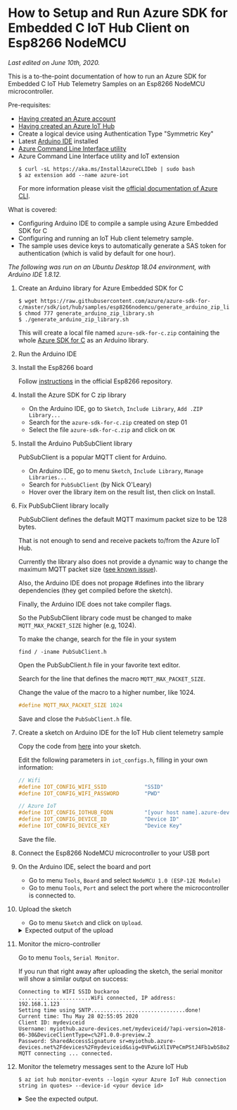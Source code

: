 # How to Setup and Run Azure SDK for Embedded C IoT Hub Client on Esp8266 NodeMCU

_Last edited on June 10th, 2020._

This is a to-the-point documentation of how to run an Azure SDK for Embedded C IoT Hub Telemetry Samples on an Esp8266 NodeMCU microcontroller. 

Pre-requisites:
- [Having created an Azure account](https://github.com/ewertons/azure-sdk-for-c/wiki/How-to-create-an-Azure-account)
- [Having created an Azure IoT Hub](https://github.com/ewertons/azure-sdk-for-c/wiki/How-to-create-an-Azure-IoT-Hub)
- Create a logical device using Authentication Type "Symmetric Key"
- Latest [Arduino IDE](https://www.arduino.cc/en/Main/Software) installed
- [Azure Command Line Interface utility](https://docs.microsoft.com/en-us/cli/azure/install-azure-cli-apt?view=azure-cli-latest#install-with-one-command)
- Azure Command Line Interface utility and IoT extension
  ```shell
  $ curl -sL https://aka.ms/InstallAzureCLIDeb | sudo bash
  $ az extension add --name azure-iot
  ```
  For more information please visit the [official documentation of Azure CLI](https://docs.microsoft.com/en-us/cli/azure/install-azure-cli-apt?view=azure-cli-latest#install-with-one-command).

What is covered:
- Configuring Arduino IDE to compile a sample using Azure Embedded SDK for C
- Configuring and running an IoT Hub client telemetry sample.
- The sample uses device keys to automatically generate a SAS token for authentication (which is valid by default for one hour).

_The following was run on an Ubuntu Desktop 18.04 environment, with Arduino IDE 1.8.12._


01. Create an Arduino library for Azure Embedded SDK for C 

    ```
    $ wget https://raw.githubusercontent.com/azure/azure-sdk-for-c/master/sdk/iot/hub/samples/esp8266nodemcu/generate_arduino_zip_library.sh
    $ chmod 777 generate_arduino_zip_library.sh
    $ ./generate_arduino_zip_library.sh
    ```

    This will create a local file named `azure-sdk-for-c.zip` containing the whole [Azure SDK for C](https://github.com/Azure/azure-sdk-for-c) as an Arduino library.


02. Run the Arduino IDE

03. Install the Esp8266 board

    Follow [instructions](https://github.com/esp8266/Arduino#installing-with-boards-manager) in the official Esp8266 repository.

03. Install the Azure SDK for C zip library

    - On the Arduino IDE, go to `Sketch`, `Include Library`, `Add .ZIP Library...`
    - Search for the `azure-sdk-for-c.zip` created on step 01
    - Select the file `azure-sdk-for-c.zip` and click on `OK` 

04. Install the Arduino PubSubClient library

    PubSubClient is a popular MQTT client for Arduino.

    - On Arduino IDE, go to menu `Sketch`, `Include Library`, `Manage Libraries...` 
    - Search for `PubSubClient` (by Nick O'Leary)
    - Hover over the library item on the result list, then click on Install.

05. Fix PubSubClient library locally

    PubSubClient defines the default MQTT maximum packet size to be 128 bytes.

    That is not enough to send and receive packets to/from the Azure IoT Hub.

    Currently the library also does not provide a dynamic way to change the maximum MQTT packet size ([see known issue](https://github.com/knolleary/pubsubclient/issues/110)).

    Also, the Arduino IDE does not propage #defines into the library dependencies (they get compiled before the sketch).

    Finally, the Arduino IDE does not take compiler flags.

    So the PubSubClient library code must be changed to make `MQTT_MAX_PACKET_SIZE` higher (e.g, 1024).

    To make the change, search for the file in your system

    ```
    find / -iname PubSubClient.h
    ```

    Open the PubSubClient.h file in your favorite text editor.

    Search for the line that defines the macro `MQTT_MAX_PACKET_SIZE`.

    Change the value of the macro to a higher number, like 1024.

    ```c
    #define MQTT_MAX_PACKET_SIZE 1024
    ```

    Save and close the `PubSubClient.h` file.

06. Create a sketch on Arduino IDE for the IoT Hub client telemetry sample

    Copy the code from [here](https://github.com/azure/azure-sdk-for-c/blob/master/sdk/iot/hub/samples/esp8266nodemcu) into your sketch.
    
    Edit the following parameters in `iot_configs.h`, filling in your own information:

    ```c
    // Wifi
    #define IOT_CONFIG_WIFI_SSID            "SSID"
    #define IOT_CONFIG_WIFI_PASSWORD        "PWD"

    // Azure IoT
    #define IOT_CONFIG_IOTHUB_FQDN          "[your host name].azure-devices.net"
    #define IOT_CONFIG_DEVICE_ID            "Device ID"
    #define IOT_CONFIG_DEVICE_KEY           "Device Key"
    ```

    Save the file.

07. Connect the Esp8266 NodeMCU microcontroller to your USB port

08. On the Arduino IDE, select the board and port

    - Go to menu `Tools`, `Board` and select `NodeMCU 1.0 (ESP-12E Module)`
    - Go to menu `Tools`, `Port` and select the port where the microcontroller is connected to.

09. Upload the sketch

    - Go to menu `Sketch` and click on `Upload`.

    <details>
    <summary>Expected output of the upload</summary>
    Executable segment sizes:
    IROM   : 361788          - code in flash         (default or ICACHE_FLASH_ATTR) 
    IRAM   : 26972   / 32768 - code in IRAM          (ICACHE_RAM_ATTR, ISRs...) 
    DATA   : 1360  )         - initialized variables (global, static) in RAM/HEAP 
    RODATA : 2152  ) / 81920 - constants             (global, static) in RAM/HEAP 
    BSS    : 26528 )         - zeroed variables      (global, static) in RAM/HEAP 
    Sketch uses 392272 bytes (37%) of program storage space. Maximum is 1044464 bytes.
    Global variables use 30040 bytes (36%) of dynamic memory, leaving 51880 bytes for local variables. Maximum is 81920 bytes.
    /home/user/.arduino15/packages/esp8266/tools/python3/3.7.2-post1/python3 /home/user/.arduino15/packages/esp8266/hardware/esp8266/2.7.1/tools/upload.py --chip esp8266 --port /dev/ttyUSB0 --baud 230400 --before default_reset --after hard_reset write_flash 0x0 /tmp/arduino_build_826987/azure_iot_hub_telemetry.ino.bin 
    esptool.py v2.8
    Serial port /dev/ttyUSB0
    Connecting....
    Chip is ESP8266EX
    Features: WiFi
    Crystal is 26MHz
    MAC: dc:4f:22:5e:a7:09
    Uploading stub...
    Running stub...
    Stub running...
    Changing baud rate to 230400
    Changed.
    Configuring flash size...
    Auto-detected Flash size: 4MB
    Compressed 396432 bytes to 292339...

    Writing at 0x00000000... (5 %)
    Writing at 0x00004000... (11 %)
    Writing at 0x00008000... (16 %)
    Writing at 0x0000c000... (22 %)
    Writing at 0x00010000... (27 %)
    Writing at 0x00014000... (33 %)
    Writing at 0x00018000... (38 %)
    Writing at 0x0001c000... (44 %)
    Writing at 0x00020000... (50 %)
    Writing at 0x00024000... (55 %)
    Writing at 0x00028000... (61 %)
    Writing at 0x0002c000... (66 %)
    Writing at 0x00030000... (72 %)
    Writing at 0x00034000... (77 %)
    Writing at 0x00038000... (83 %)
    Writing at 0x0003c000... (88 %)
    Writing at 0x00040000... (94 %)
    Writing at 0x00044000... (100 %)
    Wrote 396432 bytes (292339 compressed) at 0x00000000 in 13.0 seconds (effective 243.4 kbit/s)...
    Hash of data verified.

    Leaving...
    Hard resetting via RTS pin...
    </details>

10. Monitor the micro-controller

    Go to menu `Tools`, `Serial Monitor`.

    If you run that right away after uploading the sketch, the serial monitor will show a similar output on success:

    ```
    Connecting to WIFI SSID buckaroo
    .......................WiFi connected, IP address: 
    192.168.1.123
    Setting time using SNTP..............................done!
    Current time: Thu May 28 02:55:05 2020
    Client ID: mydeviceid
    Username: myiothub.azure-devices.net/mydeviceid/?api-version=2018-06-30&DeviceClientType=c%2F1.0.0-preview.2
    Password: SharedAccessSignature sr=myiothub.azure-devices.net%2Fdevices%2Fmydeviceid&sig=0VFwGiXlIVPeCmPStJ4Fb1wbS8o2W8p1vzIOt%2B8K2eE%3D&se=1590620105
    MQTT connecting ... connected.

    ```

11. Monitor the telemetry messages sent to the Azure IoT Hub 

    ```
    $ az iot hub monitor-events --login <your Azure IoT Hub connection string in quotes> --device-id <your device id>
    ```

    <details>
    <summary>See the expected output.</summary>
    ```bash
    Starting event monitor, filtering on device: mydeviceid, use ctrl-c to stop...
    {
        "event": {
            "origin": "mydeviceid",
            "payload": "payload"
        }
    }
    {
        "event": {
            "origin": "mydeviceid",
            "payload": "payload"
        }
    }
    {
        "event": {
            "origin": "mydeviceid",
            "payload": "payload"
        }
    }
    {
        "event": {
            "origin": "mydeviceid",
            "payload": "payload"
        }
    }
    {
        "event": {
            "origin": "mydeviceid",
            "payload": "payload"
        }
    }
    {
        "event": {
            "origin": "mydeviceid",
            "payload": "payload"
        }
    }
    ^CStopping event monitor...
    ```
    </details>
